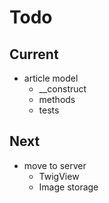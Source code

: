 # Todo

## Current

- article model
  - __construct
  - methods
  - tests

## Next

- move to server
  - TwigView
  - Image storage
  